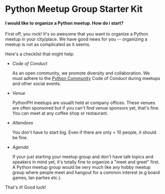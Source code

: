 # Python Meetup Group Starter Kit

#### I would like to organize a Python meetup. How do i start?
First off, you rock! It's so awesome that you want to organize a Python meetup in your city/place. We have good news for you -- organizing a meetup is not as complicated as it seems.

Here's a checklist that might help:
- *Code of Conduct*

   As an open community, we promote diversity and collaboration. We must adhere to the [Python Community](https://www.python.org/psf/codeofconduct/) Code of Conduct during meetups and other social events.

- *Venue*

   PythonPH meetups are usuallt held at company offices. These venues are often sponsored but if you can't find venue sponsors yet, that's fine. You can meet at any coffee shop or restaurant.

- *Attendees*

   You don't have to start big. Even if there are only < 10 people, it should be fine.

- *Agenda*

   If your just starting your meetup group and don't have talk topics and speakers in mind yet, it's totally fine to organize a "meet and greet" first. A Python meetup group would be very much like any hobby meetup group where people meet and hangout for a common interest (e.g board games, lan parties etc.).


That's it! Good luck!